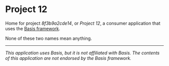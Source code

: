 # Project 12

Home for project *8f3b9a2cde14*, or *Project 12*, a consumer application that uses the [Basis framework](https://github.com/BasisVR/Basis).

None of these two names mean anything.

---

*This application uses Basis, but it is not affiliated with Basis.
The contents of this application are not endorsed by the Basis framework.*
